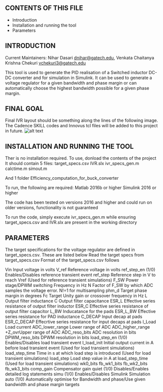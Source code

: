 CONTENTS OF THIS FILE
---------------------

 * Introduction
 * Installation and running the tool
 * Parameters


INTRODUCTION
------------
Current Maintainers: Nihar Dasari <dnihar@gatech.edu>, Venkata Chaitanya Krishna Chekuri <vchekuri3@gatech.edu>

This tool is used to generate the PID realisation of a Switched inductor DC-DC converter and for simulation in Simulink. 
It can be used to generate a voltage regulator for a given bandwidth and phase margin or can automatically choose the highest 
bandwidth possible for a given phase margin.

FINAL GOAL
----------
Final IVR layout should be something along the lines of the following image. The Cadence SKILL codes and Innovus tcl files will be added to this project in future.
![alt text](layout.jpg "Example final layout from IVR Generator")



INSTALLATION AND RUNNING THE TOOL
---------------------------------
Ther is no installation required. To use, donload the contents of the project   
It should contain 5 files:
  target_specs.csv
  IVR.slx
  ivr_specs_gen.m
  calctime.m
  simout.m
  
And 1 folder
  Efficiency_computation_for_buck_converter  
  

To run, the following are required:
  Matlab 2016b or higher
  Simulink 2016 or higher

The code has been tested on versions 2016 and higher and could run on older versions, functionality
is not guaranteed

To run the code, simply execute ivr_specs_gen.m while ensuring target_specs.csv and IVR.slx
are present in the working directory



PARAMETERS
----------------
The target specifications for the voltage regulator are defined in target_specs.csv.
These are listed below
Read the target specs from target_specs.csv
Format of the target_specs.csv follows

  Vin                   Input voltage in volts
  V_ref                 Reference voltage in volts
  ref_step_en           (1/0) Enables/Disables reference transient event
  ref_step              Reference step in V to reach Vref (Used for reference transient simulations)
  F_SW                  Power stage/DPWM switching Frequency in Hz
  N                     Factor of F_SW by which ADC samples the voltage error. N!=1 for multisampling 
  phm_d                 Target phase margin in degrees
  Fc                    Target Unity gain or crossover frequency in Hz
  L                     Output filter inductance 
  C                     Output filter capacitance
  ESR_L                 Effective series resistance of output filter inductor
  ESR_C                 Effective series resistance of output filter capacitor
  L_BW                  Inducatance for the pads
  ESR_L_BW              Effective series resistance for PAD inductance
  C_DECAP               Input decap at pads
  ESR_C_DECAP           Effecrtive series resistance for input decaps at pads
  I_Load                Load current
  ADC_lower_range       Lower range of ADC
  ADC_higher_range      +Z_ovrUpper range of ADC
  ADC_reso_bits         ADC resolution in bits
  DPWM_reso_bits        DPWM resolution in bits
  load_step_en          (1/0) Enables/Disables load transient event
  I_load_init           Initial output current in A before load transient event (Used for load transient simulations)
  load_step_time        Time in s at which load step is introduced (Used for load transient simulations)
  load_step             Load step value in A at load_step_time (Used for load transient simulations)
  wk0_bits
  fb_wk1_bits
  fb_wk2_bits
  fb_wk3_bits
  comp_gain             Compensator gain
  quiet                 (1/0) Disables/Enables detailed log statements
  simu                  (1/0) Enables/Disables Simulink Simulation
  auto                  (1/0) Automatically optimise for Bandwidth and phase/Use given bandwidth and phase margin targets
